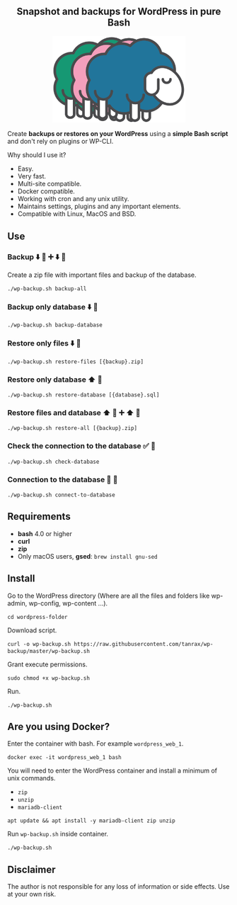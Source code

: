 <h2 align="center">
Snapshot and backups for WordPress in pure Bash 
</h2>
<p align="center">
 <img src="media/wp-backup-logo.png" alt="logo" width="300">
</p>

Create **backups or restores on your WordPress** using a **simple Bash script** and don't rely on plugins or WP-CLI.

Why should I use it?

- Easy.
- Very fast.
- Multi-site compatible.
- Docker compatible.
- Working with cron and any unix utility.
- Maintains settings, plugins and any important elements.
- Compatible with Linux, MacOS and BSD.

## Use

### Backup ⬇️ 📁 ➕ ⬇️ 📓

Create a zip file with important files and backup of the database.

``` shell
./wp-backup.sh backup-all
```

### Backup only database ⬇️ 📓

``` shell
./wp-backup.sh backup-database
```

### Restore only files ⬇️ 📁
 
``` shell
./wp-backup.sh restore-files [{backup}.zip]
```

### Restore only database ⬆️ 📓

``` shell
./wp-backup.sh restore-database [{database}.sql]
```

### Restore files and database ⬆️ 📁 ➕ ⬆️ 📓

``` shell
./wp-backup.sh restore-all [{backup}.zip]
```

### Check the connection to the database ✅ 📓

``` shell
./wp-backup.sh check-database
```

### Connection to the database 🔌 📓

``` shell
./wp-backup.sh connect-to-database
```

## Requirements 

- **bash** 4.0 or higher
- **curl**
- **zip**
- Only macOS users, **gsed**: `brew install gnu-sed`

## Install

Go to the WordPress directory (Where are all the files and folders like wp-admin, wp-config, wp-content ...).

``` shell
cd wordpress-folder
```

Download script.

``` shell
curl -o wp-backup.sh https://raw.githubusercontent.com/tanrax/wp-backup/master/wp-backup.sh
```

Grant execute permissions.

``` shell
sudo chmod +x wp-backup.sh
```

Run.

``` shell
./wp-backup.sh
```

## Are you using Docker?

Enter the container with bash. For example `wordpress_web_1`.

``` shell
docker exec -it wordpress_web_1 bash
```

You will need to enter the WordPress container and install a minimum of unix commands.

- `zip`
- `unzip`
- `mariadb-client`

``` shell
apt update && apt install -y mariadb-client zip unzip
```

Run `wp-backup.sh` inside container.

``` shell
./wp-backup.sh
```

## Disclaimer

The author is not responsible for any loss of information or side effects. Use at your own risk.

